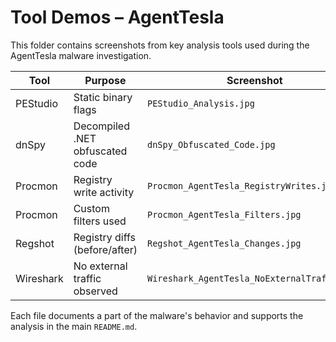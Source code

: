 # Tool Demos – AgentTesla

This folder contains screenshots from key analysis tools used during the AgentTesla malware investigation.

| Tool       | Purpose                         | Screenshot |
|------------|----------------------------------|------------|
| PEStudio   | Static binary flags              | `PEStudio_Analysis.jpg` |
| dnSpy      | Decompiled .NET obfuscated code  | `dnSpy_Obfuscated_Code.jpg` |
| Procmon    | Registry write activity          | `Procmon_AgentTesla_RegistryWrites.jpg` |
| Procmon    | Custom filters used              | `Procmon_AgentTesla_Filters.jpg` |
| Regshot    | Registry diffs (before/after)    | `Regshot_AgentTesla_Changes.jpg` |
| Wireshark  | No external traffic observed     | `Wireshark_AgentTesla_NoExternalTraffic.jpg` |

Each file documents a part of the malware's behavior and supports the analysis in the main `README.md`.

